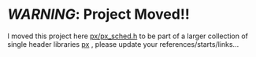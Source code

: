 # *WARNING*: Project Moved!!

I moved this project here [px/px_sched.h](https://github.com/pplux/px/blob/master/px_render.h) to be part of a larger collection of single header libraries [px](https://github.com/pplux/px) , please update your references/starts/links...

